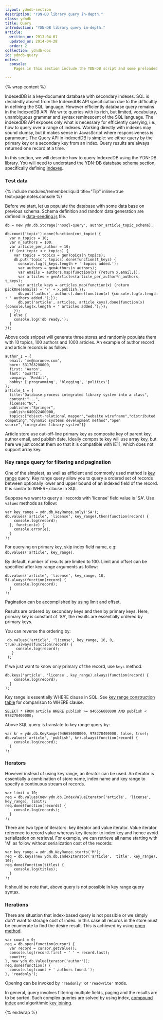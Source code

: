 ```yaml
---
layout: ydndb-section
description: "YDN-DB library query in-depth."
class: ydndb
title: Query
introduction: "YDN-DB library query in-depth."
article:
  written_on: 2013-04-01
  updated_on: 2014-04-28
  order: 2
collection: ydndb-doc
id: ydndb-query
notes:
  console:
    Pages in this section include the YDN-DB script and some preloaded data and utility functions.  You can follow the sample code in your browser's developer console to see in action.

---
```


{% wrap content %}


IndexedDB is a key-document database with secondary indexes. SQL is decidedly absent from the IndexedDB API specification due to the difficultly in defining the SQL language. However efficiently database query remains in the IndexedDB API. We write queries with its rich, but limited, vocabulary, unambiguous grammar and syntax reminescent of the SQL language. The indexedDB API exposes only what is necessary for efficiently querying, i.e., how to query over a range of indexes. Working directly with indexes may sound clumsy, but it makes sense in JavasScript where responsiveness is paramount.  The Query API in indexedDB is simple: we either query by the primary key or a secondary key from an index. Query results are always returned one record at a time.

In this section, we will describe how to query IndexedDB using the YDN-DB library. You will need to understand the [YDN-DB database schema](../setup/schema.html) section, specifically defining [indexes](../setup/index.html).

### Test data

<script src="/js/ydn-db/data-seeding.js"></script>

{% include modules/remember.liquid title="Tip" inline=true text=page.notes.console %}

Before we start, let us populate the database with some data base on previous schema. Schema definition and random data generation are defined in [data-seeding.js](http://dev.yathit.com/js/ydn-db/data-seeding.js) file.

    db = new ydn.db.Storage('nosql-query', author_article_topic_schema);

    db.count('topic').done(function(cnt_topic) {
      var n_topics = 10;
      var n_authors = 100;
      var article_per_author = 10;
      if (cnt_topic < n_topics) {
        var topics = topics = genTopics(n_topics);
        db.put('topic', topics).done(function(t_keys) {
          console.log(t_keys.length + ' topics added.');
          var authors = genAuthors(n_authors);
          var emails = authors.map(function(x) {return x.email;});
          var articles = genArticles(article_per_author*n_authors, t_keys);
          var article_keys = articles.map(function(x) {return pickOne(emails) + '/' + x.publish;});
          db.put('author', authors).done(function(x) {console.log(x.length + ' authors added.');});
          db.put('article', articles, article_keys).done(function(x) {console.log(x.length + ' articles added.');});
        });
      } else {
        console.log('db ready.');
      }
    });

Above code snippet will generate three stores and randomly populate them with 10 topics, 100 authors and 1000 articles. An example of author record and article records is as follow:

    author_1 = {
      email: 'me@aaronsw.com',
      born: 531763200000,
      first: 'Aaron',
      last: 'Swartz',
      company: 'Reddit',
      hobby: ['programming', 'blogging', 'politics']
    };
    article_1 = {
      title:"Database process integrated library system into a class",
      content:"...",
      license:"NC",
      publisher:"Springer",
      publish:640022400000,
      topics:["object-relational mapper","website wireframe","distributed computing","dynamic systems development method","open source","integrated library system"]}

Article store use out-off-line primary key as composite key of parent key, author email, and publish date. Ideally composite key will use array key, but here we just concat them so that it is compatible with IE11, which does not support array key.


### Key range query for filtering and pagination

One of the simplest, as well as efficient and commonly used method is [key range](../setup/key.html#keyrange) query. Key range query allow you to query a ordered set of records between optionally lower and upper bound of an indexed field of the record. It is similar to WHERE clause in SQL.

Suppose we want to query all records with 'license' field value is 'SA'. Use `values` methods as follow:

    var key_range = ydn.db.KeyRange.only('SA');
    db.values('article', 'license', key_range).then(function(record) {
        console.log(record);
      }, function(e) {
        console.error(e);
      }
    );

For querying on primary key, skip index field name, e.g: `db.values('article', key_range)`.

By default, number of results are limited to 100. Limit and offset can be specified after key range arguments as follow:

    db.values('article', 'license', key_range, 10, 5).always(function(record) {
        console.log(record);
      }
    );

Pagination can be accomplished by using limit and offset.

Results are ordered by secondary keys and then by primary keys. Here, primary key is constant of 'SA', the results are essentially ordered by primary keys.

You can reverse the ordering by:

     db.values('article', 'license', key_range, 10, 0, true).always(function(record) {
         console.log(record);
       }
     );

If we just want to know only primary of the record, use `keys` method:

    db.keys('article', 'license', key_range).always(function(record) {
        console.log(record);
      }
    );

Key range is essentially WHERE clause in SQL. See [key range construction table](../setup/key.html#keyrange) for comparison to WHERE clause.

    SELECT * FROM article WHERE publish >= 946656000000 AND publish < 978278400000;

Above SQL query is translate to key range query by:

    var kr = ydn.db.KeyRange(946656000000, 978278400000, false, true);
    db.values('article', 'publish', kr).always(function(record) {
        console.log(record);
      }
    );

### Iterators

However instead of using key range, an iterator can be used. An iterator is essentially a combination of store name, index name and key range to specify a continuous stream of records.

    var limit = 10;
    req = db.values(new ydn.db.IndexValueIterator('article', 'license', key_range), limit);
    req.done(function(records) {
        console.log(records);
      }
    );

There are two type of iterators: key iterator and value iterator. Value iterator reference to record value whereas key iterator to index key and hence avoid serialization on retrieval. For example, we can retrieve all name starting with 'M' as follow without serialization cost of the records:

    var key_range = ydn.db.KeyRange.starts('M');
    req = db.keys(new ydn.db.IndexIterator('article', 'title', key_range), 10);
    req.done(function(titles) {
        console.log(titles);
      }
    );

It should be note that, above query is not possible in key range query syntax.

### Iterations

There are situation that index-based query is not possible or we simply don't want to storage cost of index. In this case all records in the store must be enumerate to find the desire result. This is achieved by using [open method](/api/ydn/db/storage.html#open).

    var count = 0;
    req = db.open(function(cursor) {
      var record = cursor.getValue();
      console.log(record.first + ' ' + record.last);
      count++;
    }, new ydn.db.ValueIterator('author'));
    req.done(function() {
      console.log(count + ' authors found.');
    }, 'readonly');

Opening can be invoked by `'readonly'` or `'readwrite'` mode.

In general, query involves filtering multiple fields, paging and the results are to be sorted. Such complex queries are solved by using index, [compound index](compound-index.html) and algorithmic [key joining](key-joining.html).

{% endwrap %}
